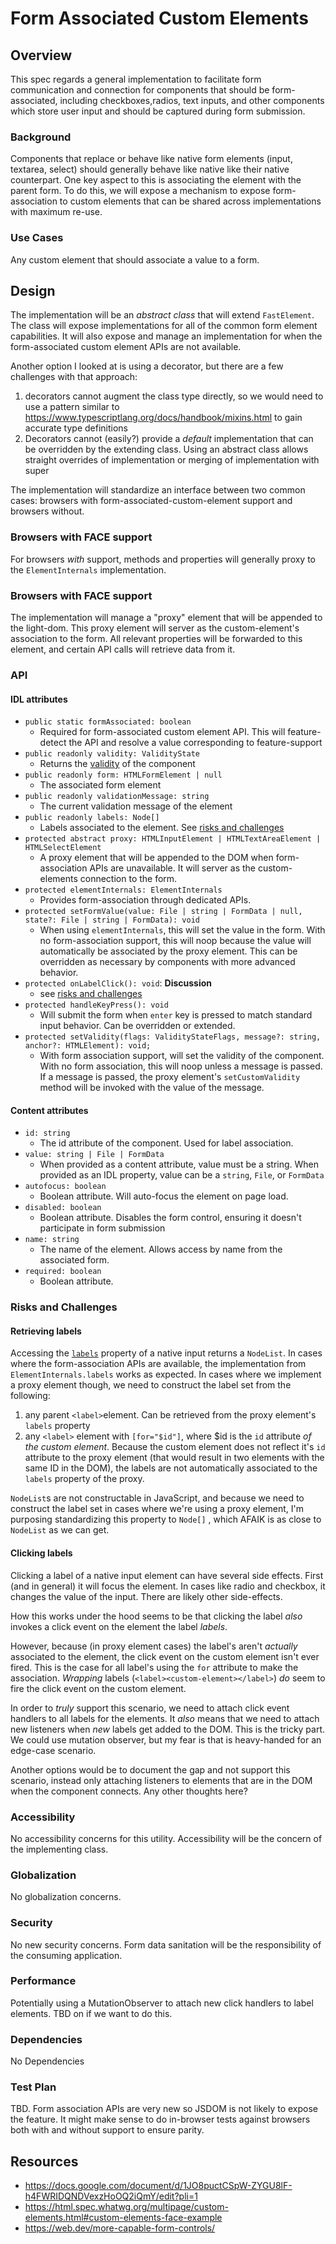 # Form Associated Custom Elements

## Overview
This spec regards a general implementation to facilitate form communication and connection for components that should be form-associated, including checkboxes,radios, text inputs, and other components which store user input and should be captured during form submission.

### Background
Components that replace or behave like native form elements (input, textarea, select) should generally behave like native like their native counterpart. One key aspect to this is associating the element with the parent form. To do this, we will expose a mechanism to expose form-association to custom elements that can be shared across implementations with maximum re-use.

### Use Cases
Any custom element that should associate a value to a form.

## Design
The implementation will be an *abstract class* that will extend `FastElement`. The class will expose implementations for all of the common form element capabilities. It will also expose and manage an implementation for when the form-associated custom element APIs are not available.

Another option I looked at is using a decorator, but there are a few challenges with that approach:
  1. decorators cannot augment the class type directly, so we would need to use a pattern similar to https://www.typescriptlang.org/docs/handbook/mixins.html to gain accurate type definitions
  2. Decorators cannot (easily?) provide a *default* implementation that can be overridden by the extending class. Using an abstract class allows straight overrides of implementation or merging of implementation with super

The implementation will standardize an interface between two common cases: browsers with form-associated-custom-element support and browsers without.

### Browsers with FACE support
For browsers *with* support, methods and properties will generally proxy to the `ElementInternals` implementation.

### Browsers with FACE support
The implementation will manage a "proxy" element that will be appended to the light-dom. This proxy element will server as the custom-element's association to the form. All relevant properties will be forwarded to this element, and certain API calls will retrieve data from it.

### API
#### IDL attributes
- `public static formAssociated: boolean`
  - Required for form-associated custom element API. This will feature-detect the API and resolve a value corresponding to feature-support
- `public readonly validity: ValidityState`
  - Returns the [validity](https://developer.mozilla.org/en-US/docs/Web/API/ValidityState) of the component
- `public readonly form: HTMLFormElement | null`
  - The associated form element
- `public readonly validationMessage: string`
  - The current validation message of the element
- `public readonly labels: Node[]`
  - Labels associated to the element. See [risks and challenges](#retrieving-labels)
- `protected abstract proxy: HTMLInputElement | HTMLTextAreaElement | HTMLSelectElement`
  - A proxy element that will be appended to the DOM when form-association APIs are unavailable. It will server as the custom-elements connection to the form.
- `protected elementInternals: ElementInternals`
  - Provides form-association through dedicated APIs.
- `protected setFormValue(value: File | string | FormData | null, state?: File | string | FormData): void`
  - When using `elementInternals`, this will set the value in the form. With no form-association support, this will noop because the value will automatically be associated by the proxy element. This can be overridden as necessary by components with more advanced behavior.
- `protected onLabelClick(): void`: **Discussion**
  - see [risks and challenges](#clicking-labels)
- `protected handleKeyPress(): void`
  - Will submit the form when `enter` key is pressed to match standard input behavior. Can be overridden or extended.
- `protected setValidity(flags: ValidityStateFlags, message?: string, anchor?: HTMLElement): void;`
  - With form association support, will set the validity of the component. With no form association, this will noop unless a message is passed. If a message is passed, the proxy element's `setCustomValidity` method will be invoked with the value of the message.

#### Content attributes
- `id: string`
  - The id attribute of the component. Used for label association.
- `value: string | File | FormData`
  - When provided as a content attribute, value must be a string. When provided as an IDL property, value can be a `string`, `File`, or `FormData`
- `autofocus: boolean`
  - Boolean attribute. Will auto-focus the element on page load.
- `disabled: boolean`
  - Boolean attribute. Disables the form control, ensuring it doesn't participate in form submission
- `name: string`
  - The name of the element. Allows access by name from the associated form.
- `required: boolean`
  - Boolean attribute.

### Risks and Challenges

#### Retrieving labels
Accessing the [`labels`](https://developer.mozilla.org/en-US/docs/Web/API/HTMLInputElement/labels) property of a native input returns a `NodeList`. In cases where the form-association APIs are available, the implementation from `ElementInternals.labels` works as expected. In cases where we implement a proxy element though, we need to construct the label set from the following:
  1. any parent `<label>`element. Can be retrieved from the proxy element's `labels` property
  2. any `<label>` element with `[for="$id"]`, where $id is the `id` attribute *of the custom element*. Because the custom element does not reflect it's `id` attribute to the proxy element (that would result in two elements with the same ID in the DOM), the labels are not automatically associated to the `labels` property of the proxy.

`NodeList`s are not constructable in JavaScript, and because we need to construct the label set in cases where we're using a proxy element, I'm purposing standardizing this property to `Node[]` , which AFAIK is as close to `NodeList` as we can get.

#### Clicking labels
Clicking a label of a native input element can have several side effects. First (and in general) it will focus the element. In cases like radio and checkbox, it changes the value of the input. There are likely other side-effects.

How this works under the hood seems to be that clicking the label *also* invokes a click event on the element the label *labels*.

However, because (in proxy element cases) the label's aren't *actually* associated to the element, the click event on the custom element isn't ever fired. This is the case for all label's using the `for` attribute to make the association. *Wrapping* labels (`<label><custom-element></label>`) *do* seem to fire the click event on the custom element.

In order to *truly* support this scenario, we need to attach click event handlers to all labels for the elements. It *also* means that we need to attach new listeners when *new* labels get added to the DOM. This is the tricky part. We could use mutation observer, but my fear is that is heavy-handed for an edge-case scenario. 

Another options would be to document the gap and not support this scenario, instead only attaching listeners to elements that are in the DOM when the component connects. Any other thoughts here?

### Accessibility

No accessibility concerns for this utility. Accessibility will be the concern of the implementing class.

### Globalization

No globalization concerns.

### Security

No new security concerns. Form data sanitation will be the responsibility of the consuming application.

### Performance

Potentially using a MutationObserver to attach new click handlers to label elements. TBD on if we want to do this.

### Dependencies

No Dependencies

### Test Plan

TBD. Form association APIs are very new so JSDOM is not likely to expose the feature. It might make sense to do in-browser tests against browsers both with and without support to ensure parity.


## Resources
- https://docs.google.com/document/d/1JO8puctCSpW-ZYGU8lF-h4FWRIDQNDVexzHoOQ2iQmY/edit?pli=1
- https://html.spec.whatwg.org/multipage/custom-elements.html#custom-elements-face-example
- https://web.dev/more-capable-form-controls/
